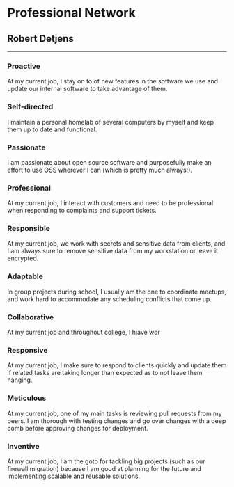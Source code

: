 # Professional Network

## Robert Detjens

---

### Proactive

At my current job, I stay on to of new features in the software we use and update our internal software to take advantage of them.

### Self-directed

I maintain a personal homelab of several computers by myself and keep them up to date and functional.

### Passionate

I am passionate about open source software and purposefully make an effort to use OSS wherever I can (which is pretty much always!).

### Professional

At my current job, I interact with customers and need to be professional when responding to complaints and support tickets.

### Responsible

At my current job, we work with secrets and sensitive data from clients, and I am always sure to remove sensitive data from my workstation or leave it encrypted.

### Adaptable

In group projects during school, I usually am the one to coordinate meetups, and work hard to accommodate any scheduling conflicts that come up.

### Collaborative

At my current job and throughout college, I hjave wor

### Responsive

At my current job, I make sure to respond to clients quickly and update them if related tasks are taking longer than expected as to not leave them hanging.

### Meticulous

At my current job, one of my main tasks is reviewing pull requests from my peers. I am thorough with testing changes and go over changes with a deep comb before approving changes for deployment.

### Inventive

At my current job, I am the goto for tackling big projects (such as our firewall migration) because I am good at planning for the future and implementing scalable and reusable solutions.

